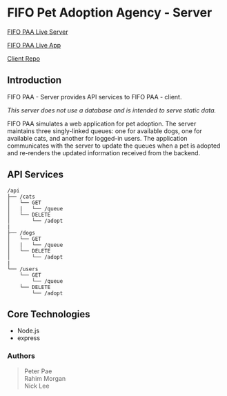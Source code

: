 # FIFO Pet Adoption Agency - Server

[FIFO PAA Live Server](https://vast-falls-46210.herokuapp.com/ "Live Server")

[FIFO PAA Live App](https://fifo-paa.now.sh/ "Live App")

[Client Repo](https://github.com/thinkful-ei-cheetah/petful-client-nick-peter-rahim/tree/nick "Client Repo")

## Introduction

FIFO PAA - Server provides API services to FIFO PAA - client. 

_This server does not use a database and is intended to serve static data._

FIFO PAA simulates a web application for pet adoption. The server maintains three singly-linked queues: one for available dogs, one for available cats, and another for logged-in users.
The application communicates with the server to update the queues when a pet is adopted and re-renders the updated information received from the backend. 


## API Services

```
/api
├── /cats
│   └── GET
│   |   └── /queue
│   └── DELETE
│       └── /adopt
|
├── /dogs
│   └── GET
│   |   └── /queue
│   └── DELETE
│       └── /adopt
|
└── /users
    └── GET
        └── /queue
    └── DELETE
        └── /adopt
```

## Core Technologies

- Node.js
- express

### Authors

> Peter Pae<br/>
> Rahim Morgan<br />
> Nick Lee
